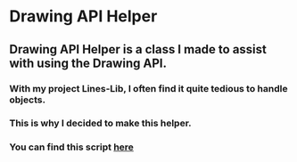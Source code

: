 # Drawing API Helper

## Drawing API Helper is a class I made to assist with using the Drawing API.
### With my project Lines-Lib, I often find it quite tedious to handle objects.
### This is why I decided to make this helper.

### You can find this script [here](script/main.lua)
